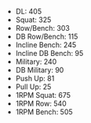 * DL: 405
*  Squat: 325
*  Row/Bench: 303
*  DB Row/Bench: 115
*  Incline Bench: 245
*  Incline DB Bench: 95
*  Military: 240
*  DB Military: 90
*  Push Up: 81
*  Pull Up: 25
*  1RPM Squat: 675
*  1RPM Row: 540
*  1RPM Bench: 505
